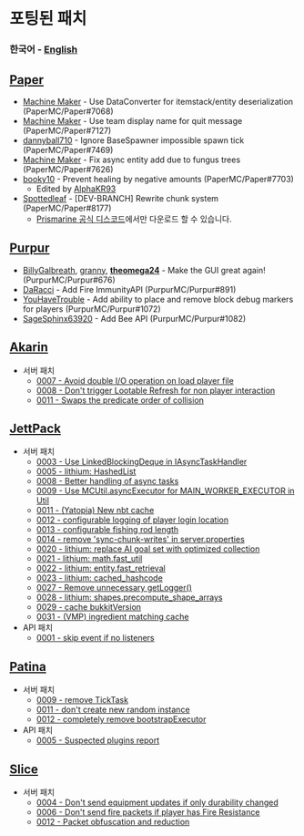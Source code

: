 # 포팅된 패치
### **한국어** - [English](ENG.md)

## [Paper](https://github.com/PaperMC/Paper)
- [Machine Maker](https://github.com/Machine-Maker) - Use DataConverter for itemstack/entity deserialization (PaperMC/Paper#7068)
- [Machine Maker](https://github.com/Machine-Maker) - Use team display name for quit message (PaperMC/Paper#7127)
- [dannyball710](https://github.com/dannyball710) - Ignore BaseSpawner impossible spawn tick (PaperMC/Paper#7469)
- [Machine Maker](https://github.com/Machine-Maker) - Fix async entity add due to fungus trees (PaperMC/Paper#7626)
- [booky10](https://github.com/booky10) - Prevent healing by negative amounts (PaperMC/Paper#7703)
   - Edited by [AlphaKR93](https://github.com/AlphaKR93)
- [Spottedleaf](https://github.com/Spottedleaf) - \[DEV-BRANCH\] Rewrite chunk system (PaperMC/Paper#8177)
   - [Prismarine 공식 디스코드](https://discord.gg/kkqMSEVVxN)에서만 다운로드 할 수 있습니다.

## [Purpur](https://github.com/PurpurMC/Purpur)
- [BillyGalbreath](https://github.com/BillyGalbreath), [granny](https://github.com/granny), **[theomega24](https://github.com/theomega24)** - Make the GUI great again! (PurpurMC/Purpur#676)
- [DaRacci](https://github.com/DaRacci) - Add Fire ImmunityAPI (PurpurMC/Purpur#891)
- [YouHaveTrouble](https://github.com/YouHaveTrouble) - Add ability to place and remove block debug markers for players (PurpurMC/Purpur#1072)
- [SageSphinx63920](https://github.com/SageSphinx63920) - Add Bee API (PurpurMC/Purpur#1082)

## [Akarin](https://github.com/Akarin-project/Akarin)
- 서버 패치
   - [0007 - Avoid double I/O operation on load player file](https://github.com/Akarin-project/Akarin/blob/ver/1.16.5/patches/server/0007-Avoid-double-I-O-operation-on-load-player-file.patch)
   - [0008 - Don't trigger Lootable Refresh for non player interaction](https://github.com/Akarin-project/Akarin/blob/ver/1.16.5/patches/server/0008-Don-t-trigger-Lootable-Refresh-for-non-player-intera.patch)
   - [0011 - Swaps the predicate order of collision](https://github.com/Akarin-project/Akarin/blob/ver/1.16.5/patches/server/0011-Swaps-the-predicate-order-of-collision.patch)

## [JettPack](https://gitlab.com/Titaniumtown/JettPack)
- 서버 패치
   - [0003 - Use LinkedBlockingDeque in IAsyncTaskHandler](https://gitlab.com/Titaniumtown/JettPack/-/blob/main/patches/server/0003-Use-LinkedBlockingDeque-in-IAsyncTaskHandler.patch)
   - [0005 - lithium: HashedList](https://gitlab.com/Titaniumtown/JettPack/-/blob/main/patches/server/0005-lithium-HashedList.patch)
   - [0008 - Better handling of async tasks](https://gitlab.com/Titaniumtown/JettPack/-/blob/main/patches/server/0008-Better-handling-of-async-tasks.patch)
   - [0009 - Use MCUtil.asyncExecutor for MAIN_WORKER_EXECUTOR in Util](https://gitlab.com/Titaniumtown/JettPack/-/blob/main/patches/server/0009-Use-MCUtil.asyncExecutor-for-MAIN_WORKER_EXECUTOR-in.patch)
   - [0011 - (Yatopia) New nbt cache](https://gitlab.com/Titaniumtown/JettPack/-/blob/main/patches/server/0011-Yatopia-New-nbt-cache.patch)
   - [0012 - configurable logging of player login location](https://gitlab.com/Titaniumtown/JettPack/-/blob/main/patches/server/0012-configurable-logging-of-player-login-location.patch)
   - [0013 - configurable fishing rod length](https://gitlab.com/Titaniumtown/JettPack/-/blob/main/patches/server/0013-configurable-fishing-rod-length.patch)
   - [0014 - remove 'sync-chunk-writes' in server.properties](https://gitlab.com/Titaniumtown/JettPack/-/blob/main/patches/server/0014-remove-sync-chunk-writes-in-server.properties.patch)
   - [0020 - lithium: replace AI goal set with optimized collection](https://gitlab.com/Titaniumtown/JettPack/-/blob/main/patches/server/0020-lithium-replace-AI-goal-set-with-optimized-collectio.patch)
   - [0021 - lithium: math.fast_util](https://gitlab.com/Titaniumtown/JettPack/-/blob/main/patches/server/0021-lithium-math.fast_util.patch)
   - [0022 - lithium: entity.fast_retrieval](https://gitlab.com/Titaniumtown/JettPack/-/blob/main/patches/server/0022-lithium-entity.fast_retrieval.patch)
   - [0023 - lithium: cached_hashcode](https://gitlab.com/Titaniumtown/JettPack/-/blob/main/patches/server/0023-lithium-cached_hashcode.patch)
   - [0027 - Remove unnecessary getLogger()](https://gitlab.com/Titaniumtown/JettPack/-/blob/main/patches/server/0027-Remove-unnecessary-getLogger.patch)
   - [0028 - lithium: shapes.precompute_shape_arrays](https://gitlab.com/Titaniumtown/JettPack/-/blob/main/patches/server/0028-lithium-shapes.precompute_shape_arrays.patch)
   - [0029 - cache bukkitVersion](https://gitlab.com/Titaniumtown/JettPack/-/blob/main/patches/server/0029-cache-bukkitVersion.patch)
   - [0031 - (VMP) ingredient matching cache](https://gitlab.com/Titaniumtown/JettPack/-/blob/main/patches/server/0031-VMP-ingredient-matching-cache.patch)
- API 패치
   - [0001 - skip event if no listeners](https://gitlab.com/Titaniumtown/JettPack/-/blob/main/patches/api/0001-skip-event-if-no-listeners.patch)

## [Patina](https://github.com/PatinaMC/Patina)
- 서버 패치
   - [0009 - remove TickTask](https://github.com/PatinaMC/Patina/blob/ver/1.19.1/patches/server/0009-remove-TickTask.patch)
   - [0011 - don't create new random instance](https://github.com/PatinaMC/Patina/blob/ver/1.19.1/patches/server/0011-don-t-create-new-random-instance.patch)
   - [0012 - completely remove bootstrapExecutor](https://github.com/PatinaMC/Patina/blob/ver/1.19.1/patches/server/0012-completely-remove-bootstrapExecutor.patch)
- API 패치
   - [0005 - Suspected plugins report](https://github.com/PatinaMC/Patina/blob/ver/1.19.1/patches/api/0005-Suspected-plugins-report.patch)

## [Slice](https://github.com/Cryptite/Slice)
- 서버 패치
   - [0004 - Don't send equipment updates if only durability changed](https://github.com/Cryptite/Slice/blob/master/patches/server/0004-Don-t-send-equipment-updates-if-only-durability-chan.patch)
   - [0006 - Don't send fire packets if player has Fire Resistance](https://github.com/Cryptite/Slice/blob/master/patches/server/0006-Don-t-send-fire-packets-if-player-has-Fire-Resistanc.patch)
   - [0012 - Packet obfuscation and reduction](https://github.com/Cryptite/Slice/blob/master/patches/server/0012-Packet-obfuscation-and-reduction.patch)

<!-- 
## [Mirai](https://github.com/etil2jz/Mirai)
## [EmpireCraft](https://github.com/starlis/EmpireCraft)
## [Origami](https://github.com/Minebench/Origami)
 -->